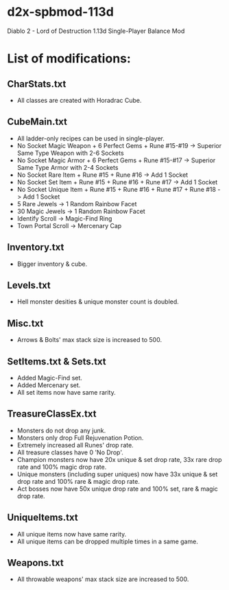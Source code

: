 # d2x-spbmod-113d
Diablo 2 - Lord of Destruction 1.13d Single-Player Balance Mod

# List of modifications:
## CharStats.txt
- All classes are created with Horadrac Cube.
## CubeMain.txt
- All ladder-only recipes can be used in single-player.
- No Socket Magic Weapon + 6 Perfect Gems + Rune #15-#19 -> Superior Same Type Weapon with 2-6 Sockets
- No Socket Magic Armor + 6 Perfect Gems + Rune #15-#17 -> Superior Same Type Armor with 2-4 Sockets
- No Socket Rare Item + Rune #15 + Rune #16 -> Add 1 Socket
- No Socket Set Item + Rune #15 + Rune #16 + Rune #17 -> Add 1 Socket
- No Socket Unique Item + Rune #15 + Rune #16 + Rune #17 + Rune #18 -> Add 1 Socket
- 5 Rare Jewels -> 1 Random Rainbow Facet
- 30 Magic Jewels -> 1 Random Rainbow Facet
- Identify Scroll -> Magic-Find Ring
- Town Portal Scroll -> Mercenary Cap
## Inventory.txt
- Bigger inventory & cube.
## Levels.txt
- Hell monster desities & unique monster count is doubled.
## Misc.txt
- Arrows & Bolts' max stack size is increased to 500.
## SetItems.txt & Sets.txt
- Added Magic-Find set.
- Added Mercenary set.
- All set items now have same rarity.
## TreasureClassEx.txt
- Monsters do not drop any junk.
- Monsters only drop Full Rejuvenation Potion.
- Extremely increased all Runes' drop rate.
- All treasure classes have 0 'No Drop'.
- Champion monsters now have 20x unique & set drop rate, 33x rare drop rate and 100% magic drop rate.
- Unique monsters (including super uniques) now have 33x unique & set drop rate and 100% rare & magic drop rate.
- Act bosses now have 50x unique drop rate and 100% set, rare & magic drop rate.
## UniqueItems.txt
- All unique items now have same rarity.
- All unique items can be dropped multiple times in a same game.
## Weapons.txt
- All throwable weapons' max stack size are increased to 500.
